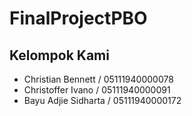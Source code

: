 # FinalProjectPBO
## Kelompok Kami
- Christian Bennett   / 05111940000078
- Christoffer Ivano   / 05111940000091
- Bayu Adjie Sidharta / 05111940000172
